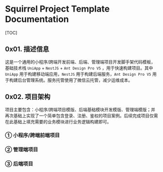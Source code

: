 # Squirrel Project Template Documentation



[TOC]



## 0x01. 描述信息

这是一个通用的小程序/跨端开发前端、后端、管理端项目开发脚手架代码模板，基础技术栈 `UniApp` + `NestJS` + `Ant Design Pro V5` ，用于快速构建项目。其中 `UniApp` 用于构建移动端应用，`NestJS` 用于构建后端服务，`Ant Design Pro V5` 用于构建后台管理系统。服务托管使用了微信云托管，减少运维成本。



## 0x02. 项目架构

项目主要包含：小程序/跨端项目模版、后端基础模块开发模版、管理端模版；并再次基础上实现了一个简单包含登录、注册、鉴权的项目案例。后续完成项目仅需在此基础上填充需要的业务模块进行业务逻辑构建即可。

### ① 小程序/跨端前端项目





### ② 管理端项目



### ③ 后端项目

